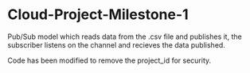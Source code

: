 # Cloud-Project-Milestone-1
Pub/Sub model which reads data from the .csv file and publishes it, the subscriber listens on the channel and recieves the data published.

Code has been modified to remove the project_id for security.
